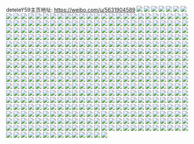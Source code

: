 deteleY59主页地址: https://weibo.com/u/5631904589 
![](https://wx4.sinaimg.cn/mw2000/00698TENly1h931ofgnqjj30u0140do4.jpg) 
![](https://wx4.sinaimg.cn/mw2000/00698TENly1h931ogn2x9j30u0140k30.jpg) 
![](https://wx4.sinaimg.cn/mw2000/00698TENly1h931ohpnt2j30u0140dp6.jpg) 
![](https://wx4.sinaimg.cn/mw2000/00698TENly1h8s5ucu211j30u014010y.jpg) 
![](https://wx4.sinaimg.cn/mw2000/00698TENly1h8s5ujnm9lj30u0140tkl.jpg) 
![](https://wx4.sinaimg.cn/mw2000/00698TENly1h8r52ku3b3j32c0340kjm.jpg) 
![](https://wx4.sinaimg.cn/mw2000/00698TENly1h8r53ngoiuj32c0340qv5.jpg) 
![](https://wx4.sinaimg.cn/mw2000/00698TENly1h8r53obdskj30rh1cv4b7.jpg) 
![](https://wx4.sinaimg.cn/mw2000/00698TENly1h8m4nsuxduj32c0340u0y.jpg) 
![](https://wx4.sinaimg.cn/mw2000/00698TENly1h8m4jzvfurj327n2y8e82.jpg) 
![](https://wx4.sinaimg.cn/mw2000/00698TENly1h8m4k2mqalj3290301hdu.jpg) 
![](https://wx4.sinaimg.cn/mw2000/00698TENly1h8m4k60qknj328d2z6kjm.jpg) 
![](https://wx4.sinaimg.cn/mw2000/00698TENly1h8m4k91sh7j329g30mqv6.jpg) 
![](https://wx4.sinaimg.cn/mw2000/00698TENly1h8m4kcnkktj326y2xae82.jpg) 
![](https://wx4.sinaimg.cn/mw2000/00698TENly1h8m4khn5vcj32802yokjn.jpg) 
![](https://wx4.sinaimg.cn/mw2000/00698TENly1h8m4kl2gi9j329g30nnpe.jpg) 
![](https://wx4.sinaimg.cn/mw2000/00698TENly1h8m4kooo5uj329o30xb2b.jpg) 
![](https://wx4.sinaimg.cn/mw2000/00698TENly1h8m4kswowoj327u2yi1kz.jpg) 
![](https://wx4.sinaimg.cn/mw2000/00698TENly1h8m4kxekdtj32762xmb2b.jpg) 
![](https://wx4.sinaimg.cn/mw2000/00698TENly1h8m4l0zsdfj32782xob2b.jpg) 
![](https://wx4.sinaimg.cn/mw2000/00698TENly1h8m4gsy74xj31sg1sgx5a.jpg) 
![](https://wx4.sinaimg.cn/mw2000/00698TENly1h8m4gu36h6j31nb1sg4pe.jpg) 
![](https://wx4.sinaimg.cn/mw2000/00698TENly1h8gfzolajwj30n00we0uo.jpg) 
![](https://wx4.sinaimg.cn/mw2000/00698TENly1h8gfzvc3dzj30n013oq5d.jpg) 
![](https://wx4.sinaimg.cn/mw2000/00698TENly1h8gfzo8uk0j30n00umjxo.jpg) 
![](https://wx4.sinaimg.cn/mw2000/00698TENly1h8gfzqosjzj30u0140k2n.jpg) 
![](https://wx4.sinaimg.cn/mw2000/00698TENly1h8cg8uup2zj30u0280ndl.jpg) 
![](https://wx4.sinaimg.cn/mw2000/00698TENly1h8cg8vpqxkj30u02br1br.jpg) 
![](https://wx4.sinaimg.cn/mw2000/00698TENly1h8cg8w9dh4j30u0140k0u.jpg) 
![](https://wx4.sinaimg.cn/mw2000/00698TENly1h8aw0x2rrfj30zs1bph8k.jpg) 
![](https://wx4.sinaimg.cn/mw2000/00698TENly1h8bi16s4lfj31sc2dse81.jpg) 
![](https://wx4.sinaimg.cn/mw2000/00698TENly1h8aek0nw29j328w2zwb2a.jpg) 
![](https://wx4.sinaimg.cn/mw2000/00698TENly1h8aekd2z8hj31u02g1npd.jpg) 
![](https://wx4.sinaimg.cn/mw2000/00698TENly1h8aejxvt70j327u2yhb2a.jpg) 
![](https://wx4.sinaimg.cn/mw2000/00698TENly1h8aek2uwttj322a2r21ky.jpg) 
![](https://wx4.sinaimg.cn/mw2000/00698TENly1h8aekbaxshj321g2py7wi.jpg) 
![](https://wx4.sinaimg.cn/mw2000/00698TENly1h8aejsvxstj327d2xv4qq.jpg) 
![](https://wx4.sinaimg.cn/mw2000/00698TENly1h8aek5rdi1j31yg2ly1ky.jpg) 
![](https://wx4.sinaimg.cn/mw2000/00698TENly1h8aejv9cowj31wh2jb4qq.jpg) 
![](https://wx4.sinaimg.cn/mw2000/00698TENly1h8aek89hmmj320p2oy7wi.jpg) 
![](https://wx4.sinaimg.cn/mw2000/00698TENly1h8aeify1obj320e2g9x6p.jpg) 
![](https://wx4.sinaimg.cn/mw2000/00698TENly1h8aeiggfmfj30lm15vah5.jpg) 
![](https://wx4.sinaimg.cn/mw2000/00698TENly1h8aeigv2inj30s00ysqan.jpg) 
![](https://wx4.sinaimg.cn/mw2000/00698TENly1h8aeii686mj31cw2bt7wh.jpg) 
![](https://wx4.sinaimg.cn/mw2000/00698TENly1h8aeidyf2hj32692wde81.jpg) 
![](https://wx4.sinaimg.cn/mw2000/00698TENly1h8aeikruzkj32c0341b2a.jpg) 
![](https://wx4.sinaimg.cn/mw2000/00698TENly1h873gk2o8dj30n00att9r.jpg) 
![](https://wx4.sinaimg.cn/mw2000/00698TENly1h82u350c0lj31vc4zihdu.jpg) 
![](https://wx4.sinaimg.cn/mw2000/00698TENly1h82u3jq4m5j328h2zce82.jpg) 
![](https://wx4.sinaimg.cn/mw2000/00698TENly1h82u38z4r8j328g5ykkjn.jpg) 
![](https://wx4.sinaimg.cn/mw2000/00698TENly1h82u3cv5u1j322o5k2u0y.jpg) 
![](https://wx4.sinaimg.cn/mw2000/00698TENly1h82u3h0lrjj327c5vkkjn.jpg) 
![](https://wx4.sinaimg.cn/mw2000/00698TENly1h80luqarc1j326s2x11kz.jpg) 
![](https://wx4.sinaimg.cn/mw2000/00698TENly1h80lut5g5yj32c02wux6q.jpg) 
![](https://wx4.sinaimg.cn/mw2000/00698TENly1h7wwvymjb5j31uz2pk7wi.jpg) 
![](https://wx4.sinaimg.cn/mw2000/00698TENly1h7www870m4j32c0340hdu.jpg) 
![](https://wx4.sinaimg.cn/mw2000/00698TENly1h7www110xsj31xg2ol7wi.jpg) 
![](https://wx4.sinaimg.cn/mw2000/00698TENly1h7wwvqqvzrj321w5qq1ky.jpg) 
![](https://wx4.sinaimg.cn/mw2000/00698TENly1h7www5ba86j31y02ldhdt.jpg) 
![](https://wx4.sinaimg.cn/mw2000/00698TENly1h7wwwbu8uhj31yc57k4qq.jpg) 
![](https://wx4.sinaimg.cn/mw2000/00698TENly1h7www3kxf6j32aa31qe82.jpg) 
![](https://wx4.sinaimg.cn/mw2000/00698TENly1h7www9mrxfj31n22c04qp.jpg) 
![](https://wx4.sinaimg.cn/mw2000/00698TENly1h7wwvtfifyj32c0680kjm.jpg) 
![](https://wx4.sinaimg.cn/mw2000/00698TENly1h7ur6brq73j32906004qr.jpg) 
![](https://wx4.sinaimg.cn/mw2000/00698TENly1h7ur68gwdzj32ao64gkjn.jpg) 
![](https://wx4.sinaimg.cn/mw2000/00698TENly1h7ur5ua075j32c06804qs.jpg) 
![](https://wx4.sinaimg.cn/mw2000/00698TENly1h7ur5z7y3mj32848wi1l1.jpg) 
![](https://wx4.sinaimg.cn/mw2000/00698TENly1h7ur64ldqgj32ak968e85.jpg) 
![](https://wx4.sinaimg.cn/mw2000/00698TENly1h7mm21m0lvj31vk2i3x6p.jpg) 
![](https://wx4.sinaimg.cn/mw2000/00698TENly1h7mm2383h0j328c2z5b2a.jpg) 
![](https://wx4.sinaimg.cn/mw2000/00698TENly1h7mm1z8ivqj329a30fx6p.jpg) 
![](https://wx4.sinaimg.cn/mw2000/00698TENly1h7mm25ipuxj326p2wyu0x.jpg) 
![](https://wx4.sinaimg.cn/mw2000/00698TENly1h7mm271g60j328o2zlu0x.jpg) 
![](https://wx4.sinaimg.cn/mw2000/00698TENly1h7mm28gwq5j329l30tu0x.jpg) 
![](https://wx4.sinaimg.cn/mw2000/00698TENly1h7mm2bbxu0j328m2zjnpe.jpg) 
![](https://wx4.sinaimg.cn/mw2000/00698TENly1h7mm2d4gvuj31jr22ckjl.jpg) 
![](https://wx4.sinaimg.cn/mw2000/00698TENly1h7k9ahe1ybj30u00u0q8k.jpg) 
![](https://wx4.sinaimg.cn/mw2000/00698TENly1h7k989usdyj30u01400zq.jpg) 
![](https://wx4.sinaimg.cn/mw2000/00698TENly1h7k98ezq4jj30n01ds76n.jpg) 
![](https://wx4.sinaimg.cn/mw2000/00698TENly1h7gspqmkbhj30u027zdnd.jpg) 
![](https://wx4.sinaimg.cn/mw2000/00698TENly1h7gspnyy1aj30u01o0gvi.jpg) 
![](https://wx4.sinaimg.cn/mw2000/00698TENly1h7gspm8d9bj30u024wwj2.jpg) 
![](https://wx4.sinaimg.cn/mw2000/00698TENly1h7gspvawq8j30u03m019q.jpg) 
![](https://wx4.sinaimg.cn/mw2000/00698TENly1h7gsq4936gj30u0460qq4.jpg) 
![](https://wx4.sinaimg.cn/mw2000/00698TENly1h7gsq78glzj30u03m0dnq.jpg) 
![](https://wx4.sinaimg.cn/mw2000/00698TENly1h7gspx6r2fj30u01o0k39.jpg) 
![](https://wx4.sinaimg.cn/mw2000/00698TENly1h7gsqa036qj30u059zk0h.jpg) 
![](https://wx4.sinaimg.cn/mw2000/00698TENly1h7gozada38j30u027zdkt.jpg) 
![](https://wx4.sinaimg.cn/mw2000/00698TENly1h7goziqjdnj30u0140myx.jpg) 
![](https://wx4.sinaimg.cn/mw2000/00698TENly1h7goz8q666j30u0280439.jpg) 
![](https://wx4.sinaimg.cn/mw2000/00698TENly1h7gozg9yg2j30u0140n0g.jpg) 
![](https://wx4.sinaimg.cn/mw2000/00698TENly1h7gozdagnlj30u0140wfw.jpg) 
![](https://wx4.sinaimg.cn/mw2000/00698TENly1h7goze9x1kj30u0141gnj.jpg) 
![](https://wx4.sinaimg.cn/mw2000/00698TENly1h7gozcbr0uj30u027ztni.jpg) 
![](https://wx4.sinaimg.cn/mw2000/00698TENly1h7gozf9dn0j30u0140n50.jpg) 
![](https://wx4.sinaimg.cn/mw2000/00698TENly1h7gozh8f7tj30u0140jwv.jpg) 
![](https://wx4.sinaimg.cn/mw2000/00698TENly1h7f6nw7nhtj32c03407wh.jpg) 
![](https://wx4.sinaimg.cn/mw2000/00698TENly1h7f6nwzgj5j32c03407wh.jpg) 
![](https://wx4.sinaimg.cn/mw2000/00698TENly1h7f6nyw27qj31sg1sgh6n.jpg) 
![](https://wx4.sinaimg.cn/mw2000/00698TENly1h7f6nztpwuj32c03404qp.jpg) 
![](https://wx4.sinaimg.cn/mw2000/00698TENgy1h7b52hsq8dj30u00u0wqj.jpg) 
![](https://wx4.sinaimg.cn/mw2000/00698TENgy1h7b52igsh7j30pi19c3zh.jpg) 
![](https://wx4.sinaimg.cn/mw2000/00698TENly1h78mh26t2uj30n00ukq3s.jpg) 
![](https://wx4.sinaimg.cn/mw2000/00698TENly1h78mg8jr3rj30u0140q5m.jpg) 
![](https://wx4.sinaimg.cn/mw2000/00698TENly1h78mg9fdw5j30u01407al.jpg) 
![](https://wx4.sinaimg.cn/mw2000/00698TENly1h78mgiwo33j30n01dstcb.jpg) 
![](https://wx4.sinaimg.cn/mw2000/00698TENly1h78mgu9ofjj30n01dstb7.jpg) 
![](https://wx4.sinaimg.cn/mw2000/00698TENly1h78mgv72roj30j30kbq3t.jpg) 
![](https://wx4.sinaimg.cn/mw2000/00698TENly1h774l94xtfj32c03407wj.jpg) 
![](https://wx4.sinaimg.cn/mw2000/00698TENly1h72sobmghcj30n01ds77l.jpg) 
![](https://wx4.sinaimg.cn/mw2000/00698TENly1h72sojt01wj30n01dstcg.jpg) 
![](https://wx4.sinaimg.cn/mw2000/00698TENly1h72soqjyu4j30u027sjy3.jpg) 
![](https://wx4.sinaimg.cn/mw2000/00698TENly1h72soxwozej30u02i07jc.jpg) 
![](https://wx4.sinaimg.cn/mw2000/00698TENly1h6zexbsr1lj30u013bwix.jpg) 
![](https://wx4.sinaimg.cn/mw2000/00698TENly1h6zexzvgyjj30u00wcjxl.jpg) 
![](https://wx4.sinaimg.cn/mw2000/00698TENly1h6zey1mi5tj30u00u0t9t.jpg) 
![](https://wx4.sinaimg.cn/mw2000/00698TENly1h6zextioabj30y00u076o.jpg) 
![](https://wx4.sinaimg.cn/mw2000/00698TENly1h6w3573474j30u00u0425.jpg) 
![](https://wx4.sinaimg.cn/mw2000/00698TENly1h6w355in65j30u00u0gmi.jpg) 
![](https://wx4.sinaimg.cn/mw2000/00698TENly1h6w3593jikj30u00u0n35.jpg) 
![](https://wx4.sinaimg.cn/mw2000/00698TENly1h6w35be19bj30u00u0dhp.jpg) 
![](https://wx4.sinaimg.cn/mw2000/00698TENly1h6tdt0r89hj30u01o0tez.jpg) 
![](https://wx4.sinaimg.cn/mw2000/00698TENly1h6tdsy88y2j31410u0go7.jpg) 
![](https://wx4.sinaimg.cn/mw2000/00698TENly1h6tdsxgogjj31400u0tc8.jpg) 
![](https://wx4.sinaimg.cn/mw2000/00698TENly1h6tdsxvsovj30w90u0dow.jpg) 
![](https://wx4.sinaimg.cn/mw2000/00698TENly1h6t83mrs9oj30u00u0jxw.jpg) 
![](https://wx4.sinaimg.cn/mw2000/00698TENly1h6t83pg3pkj30u00u0n1h.jpg) 
![](https://wx4.sinaimg.cn/mw2000/00698TENly1h6s5wjsh39j30u00x2mzu.jpg) 
![](https://wx4.sinaimg.cn/mw2000/00698TENly1h6s5wkd769j30u0140qef.jpg) 
![](https://wx4.sinaimg.cn/mw2000/00698TENly1h6s5wl0xe4j30u0141wp0.jpg) 
![](https://wx4.sinaimg.cn/mw2000/00698TENly1h6s5wlp8dhj30u0140qej.jpg) 
![](https://wx4.sinaimg.cn/mw2000/00698TENly1h6s5wi98i9j30u011sgn9.jpg) 
![](https://wx4.sinaimg.cn/mw2000/00698TENly1h6rns7u6lpj30u017c40w.jpg) 
![](https://wx4.sinaimg.cn/mw2000/00698TENly1h6rns7cc1rj30u014740h.jpg) 
![](https://wx4.sinaimg.cn/mw2000/00698TENly1h6ks36fq11j30n01ds7k6.jpg) 
![](https://wx4.sinaimg.cn/mw2000/00698TENly1h6ks3w6z8ij312f186myn.jpg) 
![](https://wx4.sinaimg.cn/mw2000/00698TENly1h6j7ymz7cqj329j30pb2a.jpg) 
![](https://wx4.sinaimg.cn/mw2000/00698TENly1h6j7ywe11yj325i2vc4qq.jpg) 
![](https://wx4.sinaimg.cn/mw2000/00698TENly1h6j7ypy9l0j329q30z7i0.jpg) 
![](https://wx4.sinaimg.cn/mw2000/00698TENly1h6j7yt280xj329q310hdu.jpg) 
![](https://wx4.sinaimg.cn/mw2000/00698TENly1h6hz8votgnj31sg1sg1kx.jpg) 
![](https://wx4.sinaimg.cn/mw2000/00698TENly1h6hz8w7df5j30u00u0dhw.jpg) 
![](https://wx4.sinaimg.cn/mw2000/00698TENly1h6b8iu7u3mj31vk2i27wi.jpg) 
![](https://wx4.sinaimg.cn/mw2000/00698TENly1h6b8iznp12j32252qwwpt.jpg) 
![](https://wx4.sinaimg.cn/mw2000/00698TENly1h6b8ixf6xnj31zh2nbk9e.jpg) 
![](https://wx4.sinaimg.cn/mw2000/00698TENly1h6b8j1vip3j325w2vw15k.jpg) 
![](https://wx4.sinaimg.cn/mw2000/00698TENly1h69ol89vb5j32c03404qp.jpg) 
![](https://wx4.sinaimg.cn/mw2000/00698TENly1h69ol02eo5j32388cub2d.jpg) 
![](https://wx4.sinaimg.cn/mw2000/00698TENly1h69okv0hhyj31zo2nk7wi.jpg) 
![](https://wx4.sinaimg.cn/mw2000/00698TENly1h69ole9ppdj32c03401jq.jpg) 
![](https://wx4.sinaimg.cn/mw2000/00698TENly1h69olklisxj32c0340b2a.jpg) 
![](https://wx4.sinaimg.cn/mw2000/00698TENly1h69okbsvicj31ml1ml4qp.jpg) 
![](https://wx4.sinaimg.cn/mw2000/00698TENly1h64syfy93oj30u00u0n23.jpg) 
![](https://wx4.sinaimg.cn/mw2000/00698TENly1h64syq4qa2j30u00u0wfo.jpg) 
![](https://wx4.sinaimg.cn/mw2000/00698TENly1h64sygdk2dj30u00u0n1d.jpg) 
![](https://wx4.sinaimg.cn/mw2000/00698TENly1h64syi3jl0j30u02k3dlx.jpg) 
![](https://wx4.sinaimg.cn/mw2000/00698TENly1h64syh60c6j30u00u0tfk.jpg) 
![](https://wx4.sinaimg.cn/mw2000/00698TENly1h64sygsk0tj30u00u0ta8.jpg) 
![](https://wx4.sinaimg.cn/mw2000/00698TENly1h64sypfjc9j31400u0tga.jpg) 
![](https://wx4.sinaimg.cn/mw2000/00698TENly1h646p227wzj30u01hctdn.jpg) 
![](https://wx4.sinaimg.cn/mw2000/00698TENly1h646p2lsgxj30u01hc43q.jpg) 
![](https://wx4.sinaimg.cn/mw2000/00698TENly1h638d0tvhwj31sg1sgnh7.jpg) 
![](https://wx4.sinaimg.cn/mw2000/00698TENly1h638d1hhh5j31sg1sgkb9.jpg) 
![](https://wx4.sinaimg.cn/mw2000/00698TENly1h638cyox7ij31sg1sge3b.jpg) 
![](https://wx4.sinaimg.cn/mw2000/00698TENly1h638czfsr2j31sg1sgha9.jpg) 
![](https://wx4.sinaimg.cn/mw2000/00698TENly1h638d048cej31sg1sgh5n.jpg) 
![](https://wx4.sinaimg.cn/mw2000/00698TENly1h638d23bz2j31sg1sgh59.jpg) 
![](https://wx4.sinaimg.cn/mw2000/00698TENly1h638d2pns5j31sg1sge0p.jpg) 
![](https://wx4.sinaimg.cn/mw2000/00698TENly1h637d1nuttj32c0340u0z.jpg) 
![](https://wx4.sinaimg.cn/mw2000/00698TENly1h61zss21ecj31wo5344c6.jpg) 
![](https://wx4.sinaimg.cn/mw2000/00698TENly1h61zst8695j31uy2hae81.jpg) 
![](https://wx4.sinaimg.cn/mw2000/00698TENly1h61zsp8chlj31ru2d5b29.jpg) 
![](https://wx4.sinaimg.cn/mw2000/00698TENly1h61zsulmf7j31qw2bve81.jpg) 
![](https://wx4.sinaimg.cn/mw2000/00698TENly1h61zsvsd50j31va2hqkjl.jpg) 
![](https://wx4.sinaimg.cn/mw2000/00698TENly1h61zswz4tnj31ul2gshdt.jpg) 
![](https://wx4.sinaimg.cn/mw2000/00698TENly1h61zsy4u7tj31tw2fuhdt.jpg) 
![](https://wx4.sinaimg.cn/mw2000/00698TENly1h60sg7i2xnj30u00u07ab.jpg) 
![](https://wx4.sinaimg.cn/mw2000/00698TENly1h60sg76q0nj30u00u0q7s.jpg) 
![](https://wx4.sinaimg.cn/mw2000/00698TENly1h60sg7zpx4j30vu0u0mz1.jpg) 
![](https://wx4.sinaimg.cn/mw2000/00698TENly1h60sg8jb56j30u00u0wo5.jpg) 
![](https://wx4.sinaimg.cn/mw2000/00698TENly1h60sg92wasj30u00u0k0t.jpg) 
![](https://wx4.sinaimg.cn/mw2000/00698TENly1h60sg9jjj1j30u00u0gv3.jpg) 
![](https://wx4.sinaimg.cn/mw2000/00698TENly1h60sga2ly8j30wy0wy7bf.jpg) 
![](https://wx4.sinaimg.cn/mw2000/00698TENly1h60sg6q499j30u00u077h.jpg) 
![](https://wx4.sinaimg.cn/mw2000/00698TENly1h60sgafb8lj30u00u0wl2.jpg) 
![](https://wx4.sinaimg.cn/mw2000/00698TENly1h60sgaz2eij30n00msaf1.jpg) 
![](https://wx4.sinaimg.cn/mw2000/00698TENly1h60sggxajdj31iq1sgkao.jpg) 
![](https://wx4.sinaimg.cn/mw2000/00698TENly1h60sgi5elij31wc2c0b04.jpg) 
![](https://wx4.sinaimg.cn/mw2000/00698TENly1h5txa5cdioj31s52dj7wh.jpg) 
![](https://wx4.sinaimg.cn/mw2000/00698TENly1h5txa74gm3j327b2xre81.jpg) 
![](https://wx4.sinaimg.cn/mw2000/00698TENly1h5txa7xgdbj32132pgkgi.jpg) 
![](https://wx4.sinaimg.cn/mw2000/00698TENly1h5txa8ulf4j323i2spqta.jpg) 
![](https://wx4.sinaimg.cn/mw2000/00698TENly1h5txa9vzctj325j2ve1kx.jpg) 
![](https://wx4.sinaimg.cn/mw2000/00698TENly1h5txabq9k6j31y12thhdt.jpg) 
![](https://wx4.sinaimg.cn/mw2000/00698TENly1h5txacu2ljj31sb2dr7pp.jpg) 
![](https://wx4.sinaimg.cn/mw2000/00698TENly1h5txafdwg6j32c03407wi.jpg) 
![](https://wx4.sinaimg.cn/mw2000/00698TENly1h5txahzd77j32c03401ky.jpg) 
![](https://wx4.sinaimg.cn/mw2000/00698TENly1h5txajpp0zj32c03404qq.jpg) 
![](https://wx4.sinaimg.cn/mw2000/00698TENly1h5scp62gtrj31ds0n0gr0.jpg) 
![](https://wx4.sinaimg.cn/mw2000/00698TENly1h5mwr3a55qj318l1ni4l9.jpg) 
![](https://wx4.sinaimg.cn/mw2000/00698TENly1h5mwr42y3bj314t1ih4gt.jpg) 
![](https://wx4.sinaimg.cn/mw2000/00698TENly1h5mwr2iwhlj31ab1pth3l.jpg) 
![](https://wx4.sinaimg.cn/mw2000/00698TENly1h5kt7ljmqfj316a1kgqjf.jpg) 
![](https://wx4.sinaimg.cn/mw2000/00698TENly1h5kt7mcrx3j31521itdw5.jpg) 
![](https://wx4.sinaimg.cn/mw2000/00698TENly1h5kt7n88hij314v1ijaqc.jpg) 
![](https://wx4.sinaimg.cn/mw2000/00698TENly1h5kt7nqgn3j31571j0qhx.jpg) 
![](https://wx4.sinaimg.cn/mw2000/00698TENly1h5kt7ob404j31211a7tn6.jpg) 
![](https://wx4.sinaimg.cn/mw2000/00698TENly1h5kt7x1ourj32c03407wj.jpg) 
![](https://wx4.sinaimg.cn/mw2000/00698TENly1h5kt7kyk4wj311b1c216d.jpg) 
![](https://wx4.sinaimg.cn/mw2000/00698TENly1h5kt7zhaupj314g1mh7gm.jpg) 
![](https://wx4.sinaimg.cn/mw2000/00698TENly1h5kt7zyshfj31qm1qmwz9.jpg) 
![](https://wx4.sinaimg.cn/mw2000/00698TENly1h5ev41jixej31e43ponpd.jpg) 
![](https://wx4.sinaimg.cn/mw2000/00698TENly1h5ev434mdtj318k3bae81.jpg) 
![](https://wx4.sinaimg.cn/mw2000/00698TENly1h5ev44o169j316s3644qp.jpg) 
![](https://wx4.sinaimg.cn/mw2000/00698TENly1h5ev45llbpj31611k4h6z.jpg) 
![](https://wx4.sinaimg.cn/mw2000/00698TENly1h5ev46mhaoj31cu1t7tvm.jpg) 
![](https://wx4.sinaimg.cn/mw2000/00698TENly1h5ev4b0w76j31ey1w0hdt.jpg) 
![](https://wx4.sinaimg.cn/mw2000/00698TENly1h5ev4c4lkmj31541iw4li.jpg) 
![](https://wx4.sinaimg.cn/mw2000/00698TENly1h5ev4dkbwcj31d01tdqv3.jpg) 
![](https://wx4.sinaimg.cn/mw2000/00698TENly1h5ev3zle10j31ae1pxh9o.jpg) 
![](https://wx4.sinaimg.cn/mw2000/00698TENly1h54kpil9mxj31dd1qa7p2.jpg) 
![](https://wx4.sinaimg.cn/mw2000/00698TENly1h54kpj9u4sj31ex1pane0.jpg) 
![](https://wx4.sinaimg.cn/mw2000/00698TENly1h54kphqzbhj31ez1w04qp.jpg) 
![](https://wx4.sinaimg.cn/mw2000/00698TENly1h529ng7zc0j30nq0nqtfu.jpg) 
![](https://wx4.sinaimg.cn/mw2000/00698TENly1h529nk8154j30qb1atq7o.jpg) 
![](https://wx4.sinaimg.cn/mw2000/00698TENly1h4zkrb95maj31f01w016s.jpg) 
![](https://wx4.sinaimg.cn/mw2000/00698TENly1h4zkrfagmvj30n011yh6w.jpg) 
![](https://wx4.sinaimg.cn/mw2000/00698TENly1h4yjsg1z25j32c02c04qq.jpg) 
![](https://wx4.sinaimg.cn/mw2000/00698TENly1h4yjsbrbowj32c0a3ye87.jpg) 
![](https://wx4.sinaimg.cn/mw2000/00698TENly1h4yjsn74iaj3228ab4npj.jpg) 
![](https://wx4.sinaimg.cn/mw2000/00698TENly1h4yjssw4ulj31f01w0b29.jpg) 
![](https://wx4.sinaimg.cn/mw2000/00698TENly1h4xjita4ayj318o1nnb29.jpg) 
![](https://wx4.sinaimg.cn/mw2000/00698TENly1h4xjilqy38j31ey1w0b2a.jpg) 
![](https://wx4.sinaimg.cn/mw2000/00698TENly1h4xjos1059j32c02c01kz.jpg) 
![](https://wx4.sinaimg.cn/mw2000/00698TENly1h4xjmielwuj30n00upwl5.jpg) 
![](https://wx4.sinaimg.cn/mw2000/00698TENly1h4wjp2pmrrj31m31qc4oa.jpg) 
![](https://wx4.sinaimg.cn/mw2000/00698TENly1h4wjowvlj9j31sg1sg1fw.jpg) 
![](https://wx4.sinaimg.cn/mw2000/00698TENly1h4wjovtmsdj31sg1sg4mj.jpg) 
![](https://wx4.sinaimg.cn/mw2000/00698TENly1h4wjp0c4y9j31sg1sgb29.jpg) 
![](https://wx4.sinaimg.cn/mw2000/00698TENly1h4wjp0zc4oj31sg1sgh8k.jpg) 
![](https://wx4.sinaimg.cn/mw2000/00698TENly1h4wjp1ond2j31sg1sgqrm.jpg) 
![](https://wx4.sinaimg.cn/mw2000/00698TENly1h4wjp3rhblj31sg1sgnne.jpg) 
![](https://wx4.sinaimg.cn/mw2000/00698TENly1h4wjp4he55j31q31sgx0a.jpg) 
![](https://wx4.sinaimg.cn/mw2000/00698TENly1h4wjp6qampj31og1qnazu.jpg) 
![](https://wx4.sinaimg.cn/mw2000/00698TENly1h4wjp7qpe2j31sg1sgqtu.jpg) 
![](https://wx4.sinaimg.cn/mw2000/00698TENly1h4wjp8qch4j31pd1pdtxd.jpg) 
![](https://wx4.sinaimg.cn/mw2000/00698TENly1h4wjp5qgl5j31q11q11ib.jpg) 
![](https://wx4.sinaimg.cn/mw2000/00698TENly1h4wjp9ug18j31ra1ra7ui.jpg) 
![](https://wx4.sinaimg.cn/mw2000/00698TENly1h4v516xovrj30zi187qev.jpg) 
![](https://wx4.sinaimg.cn/mw2000/00698TENly1h4v52rulodj31dj1u41kx.jpg) 
![](https://wx4.sinaimg.cn/mw2000/00698TENly1h4qmbl5apxj32c02c0x6p.jpg) 
![](https://wx4.sinaimg.cn/mw2000/00698TENly1h4oc7f6pvgj31cu1t71ee.jpg) 
![](https://wx4.sinaimg.cn/mw2000/00698TENly1h4oc7khxw9j31ey1w0u0x.jpg) 
![](https://wx4.sinaimg.cn/mw2000/00698TENly1h4oc7dyx5bj31ey1w0e81.jpg) 
![](https://wx4.sinaimg.cn/mw2000/00698TENly1h4oc7lnh7mj313f1gmqke.jpg) 
![](https://wx4.sinaimg.cn/mw2000/00698TENly1h4oc7n7ry5j31dj1u41kx.jpg) 
![](https://wx4.sinaimg.cn/mw2000/00698TENly1h4oc7nvcxtj31bh1rdtsu.jpg) 
![](https://wx4.sinaimg.cn/mw2000/00698TENly1h4hhwfkwozj31f41uutvd.jpg) 
![](https://wx4.sinaimg.cn/mw2000/00698TENly1h4hhwg7f10j31e01q3qnf.jpg) 
![](https://wx4.sinaimg.cn/mw2000/00698TENly1h4hhwp3036j31cb1tx1et.jpg) 
![](https://wx4.sinaimg.cn/mw2000/00698TENly1h4hhwb59nij317u1o1kdo.jpg) 
![](https://wx4.sinaimg.cn/mw2000/00698TENly1h4hhwqbwm0j319w1ua1kx.jpg) 
![](https://wx4.sinaimg.cn/mw2000/00698TENly1h4g7po3acuj31ey1w0noq.jpg) 
![](https://wx4.sinaimg.cn/mw2000/00698TENly1h4fvcc0ttnj31d91jdncw.jpg) 
![](https://wx4.sinaimg.cn/mw2000/00698TENly1h4fvcdl5tij31mj1sgquy.jpg) 
![](https://wx4.sinaimg.cn/mw2000/00698TENly1h4dz5s5sxhj31ey1w0e6l.jpg) 
![](https://wx4.sinaimg.cn/mw2000/00698TENly1h4cmzgus04j30y819owuy.jpg) 
![](https://wx4.sinaimg.cn/mw2000/00698TENly1h4a9qp7zsmj30u0140gww.jpg) 
![](https://wx4.sinaimg.cn/mw2000/00698TENly1h4a9r48cwkj30n014676t.jpg) 
![](https://wx4.sinaimg.cn/mw2000/00698TENly1h49zcsjof9j30zk0zkk00.jpg) 
![](https://wx4.sinaimg.cn/mw2000/00698TENly1h4973xw5wij31f03s4qv5.jpg) 
![](https://wx4.sinaimg.cn/mw2000/00698TENly1h4973ynleij31f43psb29.jpg) 
![](https://wx4.sinaimg.cn/mw2000/00698TENly1h48ago1h6ej324g2tyx6p.jpg) 
![](https://wx4.sinaimg.cn/mw2000/00698TENly1h47zj0e19xj31sg1sgb29.jpg) 
![](https://wx4.sinaimg.cn/mw2000/00698TENly1h47zj1y4khj31sg1sg4qp.jpg) 
![](https://wx4.sinaimg.cn/mw2000/00698TENly1h47zj66xetj31sg1sg7wh.jpg) 
![](https://wx4.sinaimg.cn/mw2000/00698TENly1h47zj73moij313o1bh1cr.jpg) 
![](https://wx4.sinaimg.cn/mw2000/00698TENly1h45uwmrn8zj31sg3kwe81.jpg) 
![](https://wx4.sinaimg.cn/mw2000/00698TENly1h3u61sazd0j32c0340b2a.jpg) 
![](https://wx4.sinaimg.cn/mw2000/00698TENly1h3s340o0glj31bx1rzkeg.jpg) 
![](https://wx4.sinaimg.cn/mw2000/00698TENly1h3s341ztddj31ey1w0wua.jpg) 
![](https://wx4.sinaimg.cn/mw2000/00698TENly1h3rr3455ufj314j1n0wuz.jpg) 
![](https://wx4.sinaimg.cn/mw2000/00698TENly1h3rr39mwj9j31911m8tnj.jpg) 
![](https://wx4.sinaimg.cn/mw2000/00698TENly1h3pob0ivcdj31at1sgqhw.jpg) 
![](https://wx4.sinaimg.cn/mw2000/00698TENly1h3navet2hxj31f41ra1ac.jpg) 
![](https://wx4.sinaimg.cn/mw2000/00698TENly1h3navfd00rj31oa1rjary.jpg) 
![](https://wx4.sinaimg.cn/mw2000/00698TENly1h3navkruuyj30ra12uk0v.jpg) 
![](https://wx4.sinaimg.cn/mw2000/00698TENly1h3kmihcqdtj30u015m12h.jpg) 
![](https://wx4.sinaimg.cn/mw2000/00698TENly1h3kmifqneqj30u014077g.jpg) 
![](https://wx4.sinaimg.cn/mw2000/00698TENly1h3in3ak1rgj30u012iah4.jpg) 
![](https://wx4.sinaimg.cn/mw2000/00698TENly1h3in3a12slj30u014egsf.jpg) 
![](https://wx4.sinaimg.cn/mw2000/00698TENly1h3hjvpzauej31dc0u0aug.jpg) 
![](https://wx4.sinaimg.cn/mw2000/00698TENly1h3hjmn9qi0j30u00u00z7.jpg) 
![](https://wx4.sinaimg.cn/mw2000/00698TENly1h3hjg3w7omj30go0gowga.jpg) 
![](https://wx4.sinaimg.cn/mw2000/00698TENly1h3hjmms03ej30sf0z2tex.jpg) 
![](https://wx4.sinaimg.cn/mw2000/00698TENly1h3hjg20ayzj30u00xvwlk.jpg) 
![](https://wx4.sinaimg.cn/mw2000/00698TENly1h3h0bj06vhj31aa1motln.jpg) 
![](https://wx4.sinaimg.cn/mw2000/00698TENly1h3h0bjo7gkj31ea1v817i.jpg) 
![](https://wx4.sinaimg.cn/mw2000/00698TENly1h3h0bjclkjj30vm0vmtip.jpg) 
![](https://wx4.sinaimg.cn/mw2000/00698TENly1h3h0bk6tztj310v1hf7h6.jpg) 
![](https://wx4.sinaimg.cn/mw2000/00698TENly1h3gssmnhj5j30yi1pcnpd.jpg) 
![](https://wx4.sinaimg.cn/mw2000/00698TENly1h3gssgrqwhj31et0yitj6.jpg) 
![](https://wx4.sinaimg.cn/mw2000/00698TENly1h3gssppsu1j316j16j19r.jpg) 
![](https://wx4.sinaimg.cn/mw2000/00698TENly1h3gssnbn2wj30wg0wggue.jpg) 
![](https://wx4.sinaimg.cn/mw2000/00698TENly1h3gsq9fvtqj30u012gwlr.jpg) 
![](https://wx4.sinaimg.cn/mw2000/00698TENly1h3e1we5jrjj30tw11nk1o.jpg) 
![](https://wx4.sinaimg.cn/mw2000/00698TENly1h3e1weofv7j30u01o0n8z.jpg) 
![](https://wx4.sinaimg.cn/mw2000/00698TENly1h3e1wfbex2j30u01407he.jpg) 
![](https://wx4.sinaimg.cn/mw2000/00698TENly1h3e1wfy0c8j30u00ykn7p.jpg) 
![](https://wx4.sinaimg.cn/mw2000/00698TENly1h3ah6kfqw4j30u00u0wnd.jpg) 
![](https://wx4.sinaimg.cn/mw2000/00698TENly1h3ah6lhx0uj30u00uijzv.jpg) 
![](https://wx4.sinaimg.cn/mw2000/00698TENly1h3ah6mha24j30u00u0k04.jpg) 
![](https://wx4.sinaimg.cn/mw2000/00698TENly1h3ah6d8qnxj30u00u0qb3.jpg) 
![](https://wx4.sinaimg.cn/mw2000/00698TENly1h3ahcti04xj30ux0tvn3r.jpg) 
![](https://wx4.sinaimg.cn/mw2000/00698TENly1h3ahcaf8wvj30u0140gt1.jpg) 
![](https://wx4.sinaimg.cn/mw2000/00698TENly1h3ahc9qed3j30po0po0xa.jpg) 
![](https://wx4.sinaimg.cn/mw2000/00698TENly1h3ah6n9znkj30u00ycgre.jpg) 
![](https://wx4.sinaimg.cn/mw2000/00698TENly1h3ah8fu4lzj30n00kt75f.jpg) 
![](https://wx4.sinaimg.cn/mw2000/00698TENly1h3ah6opm7kj30u013ejyc.jpg) 
![](https://wx4.sinaimg.cn/mw2000/00698TENly1h3ah6qfez5j30u00wk447.jpg) 
![](https://wx4.sinaimg.cn/mw2000/00698TENly1h3a4sdoxikj30u01400zq.jpg) 
![](https://wx4.sinaimg.cn/mw2000/00698TENly1h3a4sgso2oj30u0140ah7.jpg) 
![](https://wx4.sinaimg.cn/mw2000/00698TENly1h3a4sjmugnj30u012gjya.jpg) 
![](https://wx4.sinaimg.cn/mw2000/00698TENly1h3a4slfb1jj30u0140jyn.jpg) 
![](https://wx4.sinaimg.cn/mw2000/00698TENly1h36xgihxesj30u0140ah9.jpg) 
![](https://wx4.sinaimg.cn/mw2000/00698TENly1h3155i08ebj30n00u8gou.jpg) 
![](https://wx4.sinaimg.cn/mw2000/00698TENly1h2xq47htddj30u00u0wjq.jpg) 
![](https://wx4.sinaimg.cn/mw2000/00698TENly1h2xq48ngeyj30u011y11s.jpg) 
![](https://wx4.sinaimg.cn/mw2000/00698TENly1h2xq49aeufj30u00yin5g.jpg) 
![](https://wx4.sinaimg.cn/mw2000/00698TENly1h2wbk5j1x3j31841mw7f3.jpg) 
![](https://wx4.sinaimg.cn/mw2000/00698TENly1h2wbk6s4iij31ey1w01am.jpg) 
![](https://wx4.sinaimg.cn/mw2000/00698TENly1h2wbk7b849j314y1ioth9.jpg) 
![](https://wx4.sinaimg.cn/mw2000/00698TENly1h2w6rljy94j30u013cgrl.jpg) 
![](https://wx4.sinaimg.cn/mw2000/00698TENly1h2ry8h17yqj3273273qv5.jpg) 
![](https://wx4.sinaimg.cn/mw2000/00698TENly1h2ry7vmkxmj31pt1ptkep.jpg) 
![](https://wx4.sinaimg.cn/mw2000/00698TENly1h2ry7z7l4xj32c0340kjl.jpg) 
![](https://wx4.sinaimg.cn/mw2000/00698TENly1h2ry8432zxj32c03407wi.jpg) 
![](https://wx4.sinaimg.cn/mw2000/00698TENly1h2ir18om6rj30u00xsago.jpg) 
![](https://wx4.sinaimg.cn/mw2000/00698TENly1h2ir180hxij30u012eqb8.jpg) 
![](https://wx4.sinaimg.cn/mw2000/00698TENly1h2hktalalwj30u00u0wiw.jpg) 
![](https://wx4.sinaimg.cn/mw2000/00698TENly1h2hktbxpyzj30si112td5.jpg) 
![](https://wx4.sinaimg.cn/mw2000/00698TENly1h2g9e42r2oj31vc3qo4qq.jpg) 
![](https://wx4.sinaimg.cn/mw2000/00698TENly1h2g9du6wqcj30zg1badsz.jpg) 
![](https://wx4.sinaimg.cn/mw2000/00698TENly1h2g9dq5ei2j31f01s2qou.jpg) 
![](https://wx4.sinaimg.cn/mw2000/00698TENly1h2g9ds6u0wj31mi1rhqs5.jpg) 
![](https://wx4.sinaimg.cn/mw2000/00698TENly1h2fr2bw70yj30po0pojy4.jpg) 
![](https://wx4.sinaimg.cn/mw2000/00698TENly1h2fr4h05v4j32c02c01ky.jpg) 
![](https://wx4.sinaimg.cn/mw2000/00698TENly1h2fr4ior7wj30vl165h02.jpg) 
![](https://wx4.sinaimg.cn/mw2000/00698TENly1h2fr4k29dsj31b91w0e81.jpg) 
![](https://wx4.sinaimg.cn/mw2000/00698TENly1h2f4fw1sp6j30u0122k1x.jpg) 
![](https://wx4.sinaimg.cn/mw2000/00698TENly1h2f4fy2t2pj30u00zytk1.jpg) 
![](https://wx4.sinaimg.cn/mw2000/00698TENly1h2ds7lzr9vj30u00u0n49.jpg) 
![](https://wx4.sinaimg.cn/mw2000/00698TENly1h2dmn6b11wj30zf0zf11q.jpg) 
![](https://wx4.sinaimg.cn/mw2000/00698TENly1h2dmn9aoe3j31ew1ewwz7.jpg) 
![](https://wx4.sinaimg.cn/mw2000/00698TENly1h2dmnbdwugj30tw0ueajz.jpg) 
![](https://wx4.sinaimg.cn/mw2000/00698TENly1h2dmngwcyuj311v173139.jpg) 
![](https://wx4.sinaimg.cn/mw2000/00698TENly1h2dmnare1hj30tc0thwm6.jpg) 
![](https://wx4.sinaimg.cn/mw2000/00698TENly1h2dmnfkwbjj30se119tke.jpg) 
![](https://wx4.sinaimg.cn/mw2000/00698TENly1h2dmnw1sr0j31dj1djtmq.jpg) 
![](https://wx4.sinaimg.cn/mw2000/00698TENly1h2dmnc8dtwj30uj0ujwpg.jpg) 
![](https://wx4.sinaimg.cn/mw2000/00698TENly1h2dmnd24gwj30zu0zudpu.jpg) 
![](https://wx4.sinaimg.cn/mw2000/00698TENly1h2bqjgydb5j30u0142n4u.jpg) 
![](https://wx4.sinaimg.cn/mw2000/00698TENly1h2bqjidda2j30u00xsahg.jpg) 
![](https://wx4.sinaimg.cn/mw2000/00698TENly1h2bqjjbajwj30u00u0jv9.jpg) 
![](https://wx4.sinaimg.cn/mw2000/00698TENly1h2bqjkmm1rj30u0140ahh.jpg) 
![](https://wx4.sinaimg.cn/mw2000/00698TENly1h2bo2eg5zwj30u013m7fb.jpg) 
![](https://wx4.sinaimg.cn/mw2000/00698TENly1h2bo2f2k84j30u013k467.jpg) 
![](https://wx4.sinaimg.cn/mw2000/00698TENly1h2bo2b8x10j30u010aqbe.jpg) 
![](https://wx4.sinaimg.cn/mw2000/00698TENly1h2bo2cy8xxj30u010wwkn.jpg) 
![](https://wx4.sinaimg.cn/mw2000/00698TENly1h2bo2dn0rtj30u0156ak3.jpg) 
![](https://wx4.sinaimg.cn/mw2000/00698TENly1h2bo2brkr4j30u012gn4x.jpg) 
![](https://wx4.sinaimg.cn/mw2000/00698TENly1h2bo2cc0ezj30u017qqbu.jpg) 
![](https://wx4.sinaimg.cn/mw2000/00698TENly1h2bo2hdzpvj30u013an2g.jpg) 
![](https://wx4.sinaimg.cn/mw2000/00698TENly1h2ahpy7tiij30us0u0wjq.jpg) 
![](https://wx4.sinaimg.cn/mw2000/00698TENly1h299rr74d2j30u012wjxj.jpg) 
![](https://wx4.sinaimg.cn/mw2000/00698TENly1h2713hhn2cj30ut0u0wlv.jpg) 
![](https://wx4.sinaimg.cn/mw2000/00698TENly1h2713gxbe4j30u00wwwlg.jpg) 
![](https://wx4.sinaimg.cn/mw2000/00698TENly1h2713g5wm6j30u00u07c3.jpg) 
![](https://wx4.sinaimg.cn/mw2000/00698TENly1h2713ijaa9j30u00xan5t.jpg) 
![](https://wx4.sinaimg.cn/mw2000/00698TENly1h26vc2iiosj310o164n9n.jpg) 
![](https://wx4.sinaimg.cn/mw2000/00698TENly1h26vc4s94fj317k1gz4fw.jpg) 
![](https://wx4.sinaimg.cn/mw2000/00698TENly1h26vc5m6d1j31mb1mb7wh.jpg) 
![](https://wx4.sinaimg.cn/mw2000/00698TENly1h22isjawmyj30u013ytga.jpg) 
![](https://wx4.sinaimg.cn/mw2000/00698TENly1h22isjz8c8j30u013y10o.jpg) 
![](https://wx4.sinaimg.cn/mw2000/00698TENly1h22isnobmpj30u013y7bv.jpg) 
![](https://wx4.sinaimg.cn/mw2000/00698TENly1h22isiq3kjj30u0140qak.jpg) 
![](https://wx4.sinaimg.cn/mw2000/00698TENly1h22fuj4r34j30u013y45x.jpg) 
![](https://wx4.sinaimg.cn/mw2000/00698TENly1h22fuih143j30u013yn4q.jpg) 
![](https://wx4.sinaimg.cn/mw2000/00698TENly1h229w9oiq3j3115115wnn.jpg) 
![](https://wx4.sinaimg.cn/mw2000/00698TENly1h229wahwdpj30xf0xfdsb.jpg) 
![](https://wx4.sinaimg.cn/mw2000/00698TENly1h229wb5kenj31cu1sb4q4.jpg) 
![](https://wx4.sinaimg.cn/mw2000/00698TENly1h229wbmkstj31f21oytpo.jpg) 
![](https://wx4.sinaimg.cn/mw2000/00698TENly1h229wcvhdvj32c02y1b2b.jpg) 
![](https://wx4.sinaimg.cn/mw2000/00698TENly1h229wdmlfjj317a1lvnig.jpg) 
![](https://wx4.sinaimg.cn/mw2000/00698TENly1h229we47c8j31ea1q1b14.jpg) 
![](https://wx4.sinaimg.cn/mw2000/00698TENly1h229w98uq2j31eq1qt1ej.jpg) 
![](https://wx4.sinaimg.cn/mw2000/00698TENly1h1z0g5k6jqj30u010g47w.jpg) 
![](https://wx4.sinaimg.cn/mw2000/00698TENly1h1z0g6xl5gj30u00z6tgz.jpg) 
![](https://wx4.sinaimg.cn/mw2000/00698TENly1h1wnn2yal0j30l80pvtb8.jpg) 
![](https://wx4.sinaimg.cn/mw2000/00698TENly1h1wnn2deibj30u017o0z4.jpg) 
![](https://wx4.sinaimg.cn/mw2000/00698TENly1h1wnn3l4qoj30u016awk8.jpg) 
![](https://wx4.sinaimg.cn/mw2000/00698TENly1h1wnn4lxpij30u01420xy.jpg) 
![](https://wx4.sinaimg.cn/mw2000/00698TENly1h1wnn586oxj30u016mafl.jpg) 
![](https://wx4.sinaimg.cn/mw2000/00698TENly1h1wnn5xludj30u0142jx9.jpg) 
![](https://wx4.sinaimg.cn/mw2000/00698TENly1h1vnv28t0bj32c02c0npd.jpg) 
![](https://wx4.sinaimg.cn/mw2000/00698TENly1h1vnv2xtotj30r70r747k.jpg) 
![](https://wx4.sinaimg.cn/mw2000/00698TENly1h1vnv8nfj3j32c02c0u0y.jpg) 
![](https://wx4.sinaimg.cn/mw2000/00698TENly1h1vnh2gl8yj30u010c46d.jpg) 
![](https://wx4.sinaimg.cn/mw2000/00698TENly1h1vnh3x8h8j30u0140wnf.jpg) 
![](https://wx4.sinaimg.cn/mw2000/00698TENly1h1vnh8937ij30u011i125.jpg) 
![](https://wx4.sinaimg.cn/mw2000/00698TENly1h1vnh4s2isj30u00zqdln.jpg) 
![](https://wx4.sinaimg.cn/mw2000/00698TENly1h1vnh69d10j30u014248m.jpg) 
![](https://wx4.sinaimg.cn/mw2000/00698TENly1h1vnhb3qzlj30u014j7ey.jpg) 
![](https://wx4.sinaimg.cn/mw2000/00698TENly1h1vnhgiuizj30u010zn8b.jpg) 
![](https://wx4.sinaimg.cn/mw2000/00698TENly1h1ngmhx1pij32c03407wj.jpg) 
![](https://wx4.sinaimg.cn/mw2000/00698TENly1h1ngmkl0hrj32c0340b2b.jpg) 
![](https://wx4.sinaimg.cn/mw2000/00698TENly1h1ngmqt3evj31181jgdv9.jpg) 
![](https://wx4.sinaimg.cn/mw2000/00698TENgy1h1me44r4bpj31sg1sg1kx.jpg) 
![](https://wx4.sinaimg.cn/mw2000/00698TENgy1h1me4k792ij32c0340npe.jpg) 
![](https://wx4.sinaimg.cn/mw2000/00698TENgy1h1me3w1rmrj32c0340u0x.jpg) 
![](https://wx4.sinaimg.cn/mw2000/00698TENgy1h1me4bcvzgj32c0340npe.jpg) 
![](https://wx4.sinaimg.cn/mw2000/00698TENgy1h1me4h67n7j32c0340b2b.jpg) 
![](https://wx4.sinaimg.cn/mw2000/00698TENgy1h1me3mg3v7j32c03407wi.jpg) 
![](https://wx4.sinaimg.cn/mw2000/00698TENly1h1k0jio9lbj30u0142ae8.jpg) 
![](https://wx4.sinaimg.cn/mw2000/00698TENly1h1hqkv08n4j30u02i07or.jpg) 
![](https://wx4.sinaimg.cn/mw2000/00698TENly1h1hqkwoabyj30u02v7nmy.jpg) 
![](https://wx4.sinaimg.cn/mw2000/00698TENly1h1hqkn5crrj30u045z1hg.jpg) 
![](https://wx4.sinaimg.cn/mw2000/00698TENly1h1hqktyx6zj30u03kqtuq.jpg) 
![](https://wx4.sinaimg.cn/mw2000/00698TENly1h1hqkxra5xj30u02i0tn6.jpg) 
![](https://wx4.sinaimg.cn/mw2000/00698TENly1h1hqkpnn15j30u02w6azx.jpg) 
![](https://wx4.sinaimg.cn/mw2000/00698TENly1h1hqkst1bnj30u03cn4qp.jpg) 
![](https://wx4.sinaimg.cn/mw2000/00698TENly1h1hqko443nj30u02k7trv.jpg) 
![](https://wx4.sinaimg.cn/mw2000/00698TENly1h1hqkrakkhj30u03c0txc.jpg) 
![](https://wx4.sinaimg.cn/mw2000/00698TENly1h1bz5vc9maj313814v173.jpg) 
![](https://wx4.sinaimg.cn/mw2000/00698TENly1h1bz5vz8xbj30xn0xnn4h.jpg) 
![](https://wx4.sinaimg.cn/mw2000/00698TENly1h1bz5wjbo9j31ey1w0ard.jpg) 
![](https://wx4.sinaimg.cn/mw2000/00698TENly1h1bz5x2ytij31ey1w0dxu.jpg) 
![](https://wx4.sinaimg.cn/mw2000/00698TENly1h1bz5ugfe3j31c01qi7wh.jpg) 
![](https://wx4.sinaimg.cn/mw2000/00698TENly1h1bz5y3o4ej31ey1w04qp.jpg) 
![](https://wx4.sinaimg.cn/mw2000/00698TENly1h1bz5z9xlhj31kg1w0kjl.jpg) 
![](https://wx4.sinaimg.cn/mw2000/00698TENly1h1bz60cvrjj31ey1w0e81.jpg) 
![](https://wx4.sinaimg.cn/mw2000/00698TENly1h1bz6urvg8j328e2oukjm.jpg) 
![](https://wx4.sinaimg.cn/mw2000/00698TENly1h1ayiid1s8j315515517g.jpg) 
![](https://wx4.sinaimg.cn/mw2000/00698TENly1h18mrz9bl9j30n00gljta.jpg) 
![](https://wx4.sinaimg.cn/mw2000/00698TENly1h18ms3fn5wj31ds0n0new.jpg) 
![](https://wx4.sinaimg.cn/mw2000/00698TENly1h18mscxyj1j30j60pk78m.jpg) 
